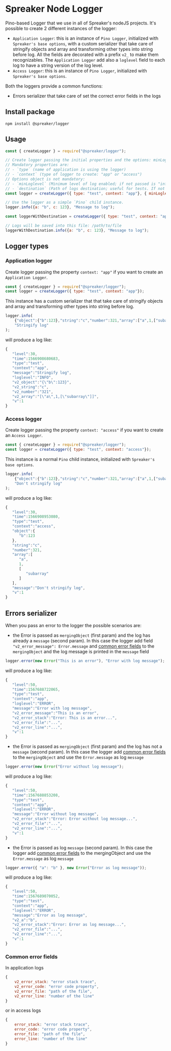 # Spreaker Node Logger

Pino-based Logger that we use in all of Spreaker's nodeJS projects. 
It's possible to create 2 different instances of the logger:

- `Application Logger`: this is an instance of `Pino Logger`, initialized with `Spreaker's base options`, with a custom serializer that take care of stringify objects and array and transforming other types into string before log. All the fields are decorated with a prefix `v2_` to make them recognizables. The `Application Logger` add also a `loglevel` field to each log to have a string version of the log level.
- `Access Logger`: this is an instance of `Pino Logger`, initialized with `Spreaker's base options`.

Both the loggers provide a common functions:
- Errors serializer that take care of set the correct error fields in the logs


## Install package

`npm install @spreaker/logger`


## Usage

```js
const { createLogger } = require("@spreaker/logger");

// Create logger passing the initial properties and the options: minLoglevel and destination. 
// Mandatory properties are: 
// - `type` (name of application is using the logger)
// - `context` (type of logger to create: "app" or "access")
// Options object is not mandatory:
// - `minLoglevel` (Minimum level of log enabled; if not passed is "info")
// - `destination` (Path of logs destination; useful for tests. If not passed STDOUT is the default one)
const logger = createLogger({ type: "test", context: "app"}, { minLoglevel: "info" });

// Use the logger as a simple `Pino` child instance.
logger.info({a: "b", c: 123}, "Message to log");

const loggerWithDestination = createLogger({ type: "test", context: "app"}, { destination: "/path/to/file" });

// Logs will be saved into this file: /path/to/file
loggerWithDestination.info({a: "b", c: 123}, "Message to log");
```

## Logger types

### Application logger
Create logger passing the property `context: "app"` if you want to create an `Application Logger`.
```js
const { createLogger } = require("@spreaker/logger");
const logger = createLogger({ type: "test", context: "app"});
```

This instance has a custom serializer that that take care of stringify objects and array and transforming other types into string before log.
```js
logger.info(
    {"object":{"b":123},"string":"c","number":321,"array":["a",1,["subarray"]]}, 
    "Stringify log"
);
```
will produce a log like:
```js
{ 
   "level":30,
   "time":1566908680683,
   "type":"test",
   "context":"app",
   "message":"Stringify log",
   "loglevel":"INFO",
   "v2_object":"{\"b\":123}",
   "v2_string":"c",
   "v2_number":"321",
   "v2_array":"[\"a\",1,[\"subarray\"]]",
   "v":1
}
```

### Access logger
Create logger passing the property `context: "access"` if you want to create an `Access Logger`.
```js
const { createLogger } = require("@spreaker/logger");
const logger = createLogger({ type: "test", context: "access"});
```

This instance is a normal `Pino` child instance, initialized with `Spreaker's base options`.
```js
logger.info(
    {"object":{"b":123},"string":"c","number":321,"array":["a",1,["subarray"]]}, 
    "Don't stringify log"
);
```
will produce a log like:
```js
{
   "level":30,
   "time":1566908953080,
   "type":"test",
   "context":"access",
   "object":{
      "b":123
   },
   "string":"c",
   "number":321,
   "array":[
      "a",
      1,
      [
         "subarray"
      ]
   ],
   "message":"Don't stringify log",
   "v":1
}
```

## Errors serializer
When you pass an error to the logger the possible scenarios are:

- the Error is passed as `mergingObject` (first param) and the log has already a `message` (second param). In this case the logger add field `"v2_error_message": Error.message` and [common error fields](#common-error-fields) to the `mergingObject` and the log message is printed in the `message` field
```js
logger.error(new Error("This is an error"), "Error with log message");
```
will produce a log like:
```js
{
   "level":50,
   "time":1567688722065,
   "type":"test",
   "context":"app",
   "loglevel":"ERROR",
   "message":"Error with log message",
   "v2_error_message":"This is an error",
   "v2_error_stack":"Error: This is an error...",
   "v2_error_file":"...",
   "v2_error_line":"...",
   "v":1
}
```

- the Error is passed as `mergingObject` (first param) and the log has not a `message` (second param). In this case the logger add [common error fields](#common-error-fields) to the `mergingObject` and use the `Error.message` as log `message`
```js
logger.error(new Error("Error without log message");
```
will produce a log like:
```js
{
   "level":50,
   "time":1567688853208,
   "type":"test",
   "context":"app",
   "loglevel":"ERROR",
   "message":"Error without log message",
   "v2_error_stack":"Error: Error without log message...",
   "v2_error_file":"...",
   "v2_error_line":"...",
   "v":1
}
```


- the Error is passed as log `message` (second param). In this case the logger add [common error fields](#common-error-fields) to the mergingObject and use the `Error.message` as log `message`
```js
logger.error({ "a": "b" }, new Error("Error as log message"));
```
will produce a log like:
```js
{
   "level":50,
   "time":1567689070052,
   "type":"test",
   "context":"app",
   "loglevel":"ERROR",
   "message":"Error as log message",
   "v2_a":"b",
   "v2_error_stack":"Error: Error as log message...",
   "v2_error_file":"...",
   "v2_error_line":"...",
   "v":1
}
```

### Common error fields
In application logs
```js
{
    v2_error_stack: "error stack trace",
    v2_error_code: "error code property",
    v2_error_file: "path of the file",
    v2_error_line: "number of the line"
}
```
or in access logs
```js
{
    error_stack: "error stack trace",
    error_code: "error code property",
    error_file: "path of the file",
    error_line: "number of the line"
}
```


